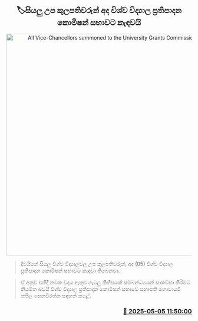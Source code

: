 <p align='center'><b><h2 align='center' title='All Vice-Chancellors summoned to the University Grants Commission today'>🏷සියලු උප කුලපතිවරුන් අද විශ්ව විද්‍යාල ප්‍රතිපාදන කොමිෂන් සභාවට කැඳවයි</h2></b></p>
<p align='center'><img src='https://helakuru.sgp1.cdn.digitaloceanspaces.com/esana/images/lib/ugc-archived.jpg' width='600' alt='All Vice-Chancellors summoned to the University Grants Commission today'></p>

> දිවයිනේ සියලු විශ්ව විද්‍යාලවල උප කුලපතිවරුන්, අද (05) විශ්ව විද්‍යාල ප්‍රතිපාදන කොමිෂන් සභාවට කැඳවා තිබෙනවා.

> ඒ අනුව එහිදී නවක වදය ඇතුළු ගැටලු කිහිපයක් සම්බන්ධයෙන් සාකච්ඡා කිරිමට නියමිත බවයි විශ්ව විද්‍යාල ප්‍රතිපාදන කොමිෂන් සභාවේ සභාපති මහාචාර්ය කපිල සෙනවිරත්න සඳහන් කළේ.



<h3 align='right'><a href='https://www.helakuru.lk/esana/p/109810/'>📅 2025-05-05 11:50:00</a></h3>
